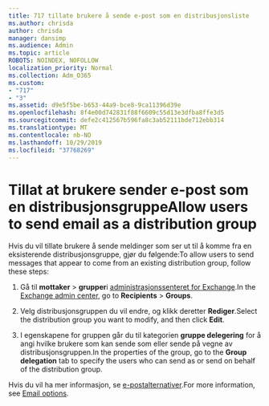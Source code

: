 ```yaml
---
title: 717 tillate brukere å sende e-post som en distribusjonsliste
ms.author: chrisda
author: chrisda
manager: dansimp
ms.audience: Admin
ms.topic: article
ROBOTS: NOINDEX, NOFOLLOW
localization_priority: Normal
ms.collection: Adm_O365
ms.custom:
- "717"
- "3"
ms.assetid: d9e5f5be-b653-44a9-bce8-9ca11396d39e
ms.openlocfilehash: 8f4e00d742831f88f6609c55d13e3dfba8ffe3d5
ms.sourcegitcommit: defe2c412567b596fa8c3ab52111bde712ebb314
ms.translationtype: MT
ms.contentlocale: nb-NO
ms.lasthandoff: 10/29/2019
ms.locfileid: "37768269"
---
```

# <a name="allow-users-to-send-email-as-a-distribution-group"></a><span data-ttu-id="30089-102">Tillat at brukere sender e-post som en distribusjonsgruppe</span><span class="sxs-lookup"><span data-stu-id="30089-102">Allow users to send email as a distribution group</span></span>

<span data-ttu-id="30089-103">Hvis du vil tillate brukere å sende meldinger som ser ut til å komme fra en eksisterende distribusjonsgruppe, gjør du følgende:</span><span class="sxs-lookup"><span data-stu-id="30089-103">To allow users to send messages that appear to come from an existing distribution group, follow these steps:</span></span>

1. <span data-ttu-id="30089-104">Gå til **mottaker** \> **grupper**i [administrasjonssenteret for Exchange](https://outlook.office365.com/ecp/).</span><span class="sxs-lookup"><span data-stu-id="30089-104">In the [Exchange admin center](https://outlook.office365.com/ecp/), go to **Recipients** \> **Groups**.</span></span>

2. <span data-ttu-id="30089-105">Velg distribusjonsgruppen du vil endre, og klikk deretter **Rediger**.</span><span class="sxs-lookup"><span data-stu-id="30089-105">Select the distribution group you want to modify, and then click **Edit**.</span></span>

3. <span data-ttu-id="30089-106">I egenskapene for gruppen går du til kategorien **gruppe delegering** for å angi hvilke brukere som kan sende som eller sende på vegne av distribusjonsgruppen.</span><span class="sxs-lookup"><span data-stu-id="30089-106">In the properties of the group, go to the **Group delegation** tab to specify the users who can send as or send on behalf of the distribution group.</span></span>

<span data-ttu-id="30089-107">Hvis du vil ha mer informasjon, se [e-postalternativer](https://technet.microsoft.com/library/bb124513.aspx#groupdelegation).</span><span class="sxs-lookup"><span data-stu-id="30089-107">For more information, see [Email options](https://technet.microsoft.com/library/bb124513.aspx#groupdelegation).</span></span>
